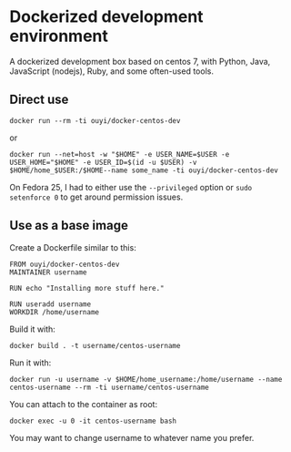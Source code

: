 
# Dockerized development environment

A dockerized development box based on centos 7, with Python, Java, JavaScript (nodejs), Ruby, and some often-used tools.

## Direct use

    docker run --rm -ti ouyi/docker-centos-dev 

or

    docker run --net=host -w "$HOME" -e USER_NAME=$USER -e USER_HOME="$HOME" -e USER_ID=$(id -u $USER) -v $HOME/home_$USER:/$HOME--name some_name -ti ouyi/docker-centos-dev

On Fedora 25, I had to either use the `--privileged` option or `sudo setenforce 0` to get around permission issues.

## Use as a base image

Create a Dockerfile similar to this:

    FROM ouyi/docker-centos-dev
    MAINTAINER username

    RUN echo "Installing more stuff here."

    RUN useradd username
    WORKDIR /home/username

Build it with:
    
    docker build . -t username/centos-username

Run it with:

    docker run -u username -v $HOME/home_username:/home/username --name centos-username --rm -ti username/centos-username

You can attach to the container as root:

    docker exec -u 0 -it centos-username bash
    
You may want to change username to whatever name you prefer.
